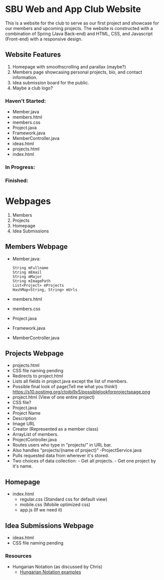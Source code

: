 # SBU Web and App Club Website

This is a website for the club to serve as our first project and showcase for our members and upcoming projects. The website is constructed with a combination of Spring (Java Back-end) and HTML, CSS, and Javascript (Front-end) with a responsive design.

## Website Features

1. Homepage with smoothscrolling and parallax (maybe?)
2. Members page showcasing personal projects, bio, and contact information.
3. Idea submission board for the public.
4. Maybe a club logo?

### Haven't Started:
  - Member.java  
  - members.html  
  - members.css  
  - Project.java  
  - Framework.java  
  - MemberController.java
  - ideas.html
  - projects.html
  - index.html
  


### In Progress:



### Finished:



# Webpages
1. Members
2. Projects
3. Homepage
4. Idea Submissions

## Members Webpage 
  - Member.java:

    ```
    String mFullname
    String mEmail  
    String mMajor  
    String mImagePath  
    List<Project> mProjects  
    HashMap<String, String> mUrls
    ```
  - members.html  
  - members.css  
  - Project.java  
  - Framework.java  
  - MemberController.java
  
## Projects Webpage
  - projects.html
   - CSS file naming pending
   - Redirects to project.html
   - Lists all fields in project.java except the list of members.
   - Possible final look of page(Tell me what you think!) https://s10.postimg.org/ctojbi9x5/possiblelookforprojectspage.png
  - project.html (View of one entire project)
   - CSS file?
  - Project.java
   - Project Name
   - Description
   - Image URL
   - Creator (Represented as a member class)
   - ArrayList of members.
  - ProjectController.java
   - Routes users who type in "projects/" in URL bar.
   - Also handles "projects/{name of project}"
  -ProjectService.java
   - Pulls requested data from wherever it's stored.
   - Two choices of data collection:
    - Get all projects.
    - Get one project by it's name.
  


## Homepage
   - index.html
     - regular.css (Standard css for default view)
     - mobile.css (Mobile optimized css)
     - app.js (If we need it)
    


## Idea Submissions Webpage
  - ideas.html
   - CSS file naming pending


### Resources

- Hungarian Notation (as discussed by Chris)
  - [Hungarian Notation examples](https://en.wikipedia.org/wiki/Hungarian_notation#Examples, "If you're reading this, you are cool.")
